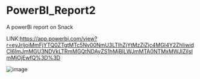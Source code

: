 # PowerBI_Report2

A powerBi report on Snack 

LINK:https://app.powerbi.com/view?r=eyJrIjoiMmFjYTQ0ZTgtMTc5Ny00NmU3LTlhZjYtMzZiZjc4MGI4Y2ZhIiwidCI6ImJmMGU3NDVkLTRmMGQtNDAyZS1hMjBlLWJmMTA0NTMxMWJlZiIsImMiOjEwfQ%3D%3D

![image](https://github.com/ChrisCayabyab/PowerBI_Report2/assets/142383617/531f72c6-8df9-4fad-a68c-cc14b503089e)
